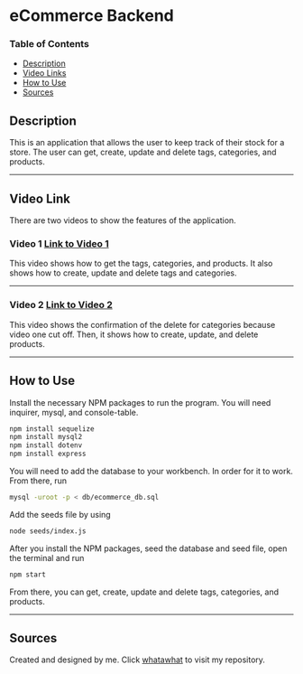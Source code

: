 # eCommerce Backend
### Table of Contents
- [Description](#Description)
- [Video Links](#video-link)
- [How to Use](#how-to-use)
- [Sources](#sources)

## Description
This is an application that allows the user to keep track of their stock for a store. The user can get, create, update and delete tags, categories, and products. 

---
## Video Link
There are two videos to show  the features of the application. 
### Video 1 [Link to Video 1](https://drive.google.com/file/d/1sAQ-4LN4bKXMXu1-VCkbx2ksG88PZkG9/view)
This video shows how to get the tags, categories, and products. It also shows how to create, update and delete tags and categories.

---
### Video 2 [Link to Video 2](https://drive.google.com/file/d/1joCkntU7UuffN8L2098ncn_nnT0lM_-1/view)
This video shows the confirmation of the delete for categories because video one cut off. Then, it shows how to create, update, and delete products.

---
## How to Use
Install the necessary NPM packages to run the program. You will need inquirer, mysql, and console-table. 
```bash
npm install sequelize
npm install mysql2
npm install dotenv
npm install express
```
You will need to add the database to your workbench. In order for it to work. From there, run
```bash
mysql -uroot -p < db/ecommerce_db.sql
```
Add the seeds file by using
```bash
node seeds/index.js
```

After you install the NPM packages, seed the database and seed file, open the terminal and run 
```bash
npm start
```

From there, you can get, create, update and delete tags, categories, and products.

---
## Sources
Created and designed by me. Click [whatawhat](www.github.com/whatawhat) to visit my repository.